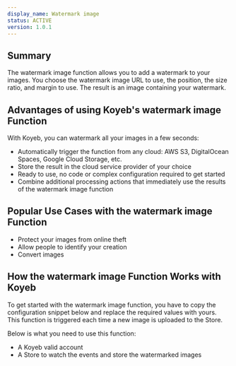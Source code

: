 ```yaml
---
display_name: Watermark image
status: ACTIVE
version: 1.0.1
---
```


## Summary

The watermark image function allows you to add a watermark to your images. You choose the watermark image URL to use, the position, the size ratio, and margin to use. The result is an image containing your watermark.

## Advantages of using Koyeb's watermark image Function

With Koyeb, you can watermark all your images in a few seconds:

- Automatically trigger the function from any cloud: AWS S3, DigitalOcean Spaces, Google Cloud Storage, etc.
- Store the result in the cloud service provider of your choice
- Ready to use, no code or complex configuration required to get started
- Combine additional processing actions that immediately use the results of the watermark image function

## Popular Use Cases with the watermark image Function

- Protect your images from online theft
- Allow people to identify your creation
- Convert images

## How the watermark image Function Works with Koyeb

To get started with the watermark image function, you have to copy the configuration snippet below and replace the required values with yours.
This function is triggered each time a new image is uploaded to the Store.

Below is what you need to use this function:

* A Koyeb valid account
* A Store to watch the events and store the watermarked images
